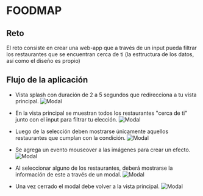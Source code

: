 # FOODMAP

## Reto

El reto consiste en crear una web-app que a través de un input pueda filtrar los restaurantes que se encuentran cerca de ti (la esttructura de los datos, así como el diseño es propio)

## Flujo de la aplicación

* Vista splash con duración de 2 a 5 segundos que redirecciona a tu vista principal. 
![Modal](assets/images/1.jpg)

* En la vista principal se muestran todos los restaurantes "cerca de ti" junto con el input para filtrar tu elección. ![Modal](assets/images/2.jpg)

* Luego de la selección deben mostrarse únicamente aquellos restaurantes que cumplan con la condición. 
![Modal](assets/images/3.jpg)

* Se agrega un evento mouseover a las imágenes para crear un efecto. 
 ![Modal](assets/images/4.jpg)

* Al seleccionar alguno de los restaurantes, deberá mostrarse la información de este a través de un modal.  ![Modal](assets/images/5.jpg)

* Una vez cerrado el modal debe volver a la vista principal.  ![Modal](assets/images/6.jpg)
 
 






